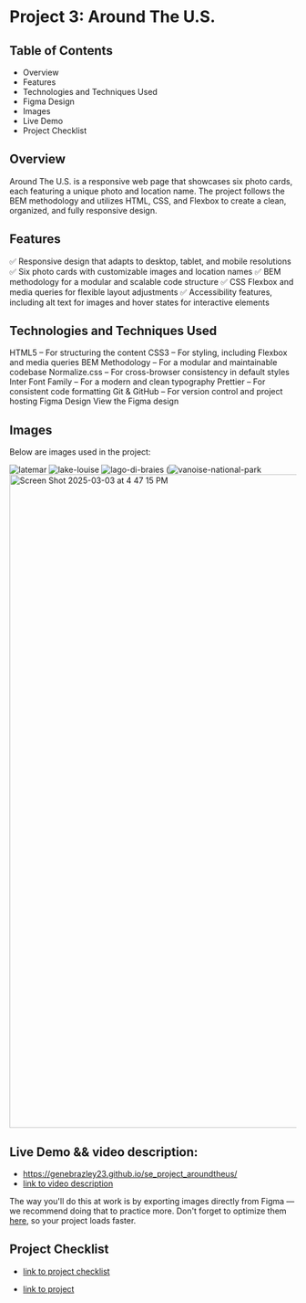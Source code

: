 # Project 3: Around The U.S.

 ## Table of Contents
- Overview
- Features
- Technologies and Techniques Used
- Figma Design
- Images
- Live Demo
- Project Checklist

## Overview
Around The U.S. is a responsive web page that showcases six photo cards, each featuring a unique photo and location name. The project follows the BEM methodology and utilizes HTML, CSS, and Flexbox to create a clean, organized, and fully responsive design.

## Features
✅ Responsive design that adapts to desktop, tablet, and mobile resolutions
✅ Six photo cards with customizable images and location names
✅ BEM methodology for a modular and scalable code structure
✅ CSS Flexbox and media queries for flexible layout adjustments
✅ Accessibility features, including alt text for images and hover states for interactive elements

## Technologies and Techniques Used
HTML5 – For structuring the content
CSS3 – For styling, including Flexbox and media queries
BEM Methodology – For a modular and maintainable codebase
Normalize.css – For cross-browser consistency in default styles
Inter Font Family – For a modern and clean typography
Prettier – For consistent code formatting
Git & GitHub – For version control and project hosting
Figma Design
View the Figma design

 ## Images
Below are images used in the project:

![latemar](https://github.com/user-attachments/assets/48f5f174-e534-460b-9757-c188ce023f69)
![lake-louise](https://github.com/user-attachments/assets/178bdc76-244d-4b3e-879c-c07674141bca)
![lago-di-braies](https://github.com/user-attachments/assets/04c6b5ee-ee68-49bc-b59b-97d70a517b0e)
(![vanoise-national-park](https://github.com/user-attachments/assets/df0a7aef-b641-47dc-8368-0f6f6126a340)
<img width="1145" alt="Screen Shot 2025-03-03 at 4 47 15 PM" src="https://github.com/user-attachments/assets/d1a74cb9-7ace-4222-8ef6-788ac6eff3a7" />


## Live Demo && video description:
- https://genebrazley23.github.io/se_project_aroundtheus/
- [link to video description](https://youtu.be/bXGx9-tSz0Y)

The way you'll do this at work is by exporting images directly from Figma — we recommend doing that to practice more. Don't forget to optimize them [here](https://tinypng.com/), so your project loads faster.

## Project Checklist

- [link to project checklist](https://practicum-content.s3.us-west-1.amazonaws.com/web-developer/checklists-pdf/all-new/Project_3_Checklist.pdf)

- [link to project](https://genebrazley23.github.io/se_project_aroundtheus/)


